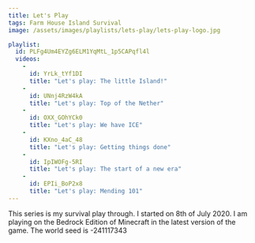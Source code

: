 ```yaml
---
title: Let's Play
tags: Farm House Island Survival
image: /assets/images/playlists/lets-play/lets-play-logo.jpg

playlist:
  id: PLFg4Um4EYZg6ELM1YqMtL_1p5CAPqfl4l
  videos:
    - 
      id: YrLk_tYf1DI
      title: "Let's play: The little Island!"
    -
      id: UNnj4RzW4kA
      title: "Let's play: Top of the Nether"
    -
      id: OXX_GOhYCk0
      title: "Let's play: We have ICE"
    -
      id: KXno_4aC_48
      title: "Let's play: Getting things done"
    -
      id: IpIWOFg-5RI
      title: "Let's play: The start of a new era"
    -
      id: EPIi_BoP2x8
      title: "Let's play: Mending 101"
---
```

This series is my survival play through. I started on 8th of July 2020. I am playing on the Bedrock Edition of Minecraft in the latest version of the game. The world seed is -241117343
